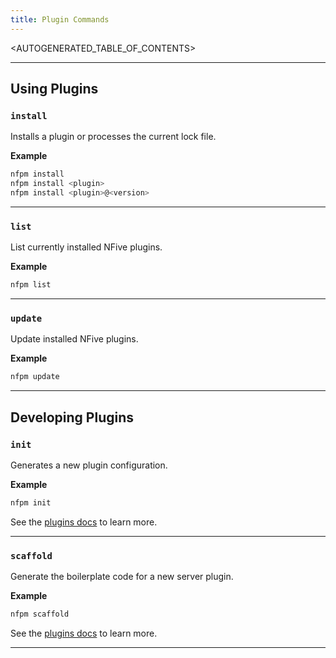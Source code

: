 ```yaml
---
title: Plugin Commands
---
```


<AUTOGENERATED_TABLE_OF_CONTENTS>

---

## Using Plugins

### `install`

Installs a plugin or processes the current lock file.

**Example**

```bash
nfpm install
nfpm install <plugin>
nfpm install <plugin>@<version>
```

---

### `list`

List currently installed NFive plugins.

**Example**

```bash
nfpm list
```

---

### `update`

Update installed NFive plugins.

**Example**

```bash
nfpm update
```

---

## Developing Plugins

### `init`

Generates a new plugin configuration.

**Example**

```bash
nfpm init
```

See the [plugins docs](plugins/plugins) to learn more.

---

### `scaffold`

Generate the boilerplate code for a new server plugin.

**Example**

```bash
nfpm scaffold
```

See the [plugins docs](plugins/plugins) to learn more.

---

